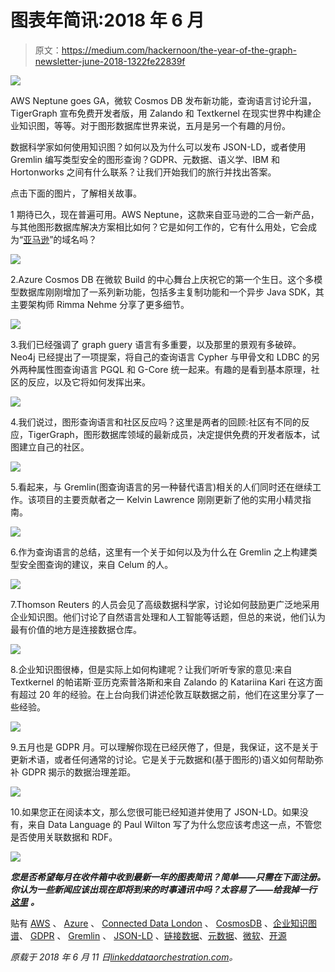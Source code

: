 # 图表年简讯:2018 年 6 月

> 原文：<https://medium.com/hackernoon/the-year-of-the-graph-newsletter-june-2018-1322fe22839f>

![](img/dd38f7db4e07676b01a84281eba75afb.png)

AWS Neptune goes GA，微软 Cosmos DB 发布新功能，查询语言讨论升温，TigerGraph 宣布免费开发者版，用 Zalando 和 Textkernel 在现实世界中构建企业知识图，等等。对于图形数据库世界来说，五月是另一个有趣的月份。

数据科学家如何使用知识图？如何以及为什么可以发布 JSON-LD，或者使用 Gremlin 编写类型安全的图形查询？GDPR、元数据、语义学、IBM 和 Hortonworks 之间有什么联系？让我们开始我们的旅行并找出答案。

点击下面的图片，了解相关故事。

1 期待已久，现在普遍可用。AWS Neptune，这款来自亚马逊的二合一新产品，与其他图形数据库解决方案相比如何？它是如何工作的，它有什么用处，它会成为“[亚马逊](https://en.wiktionary.org/wiki/Amazon#Verb)”的域名吗？

[![](img/833caefbad1ebad1630f0293622a3ae8.png)](https://www.zdnet.com/article/aws-neptune-going-ga-the-good-the-bad-and-the-ugly-for-graph-database-users-and-vendors/)

2.Azure Cosmos DB 在微软 Build 的中心舞台上庆祝它的第一个生日。这个多模型数据库刚刚增加了一系列新功能，包括多主复制功能和一个异步 Java SDK，其主要架构师 Rimma Nehme 分享了更多细节。

[![](img/94282979c5c2384535012962084dd8e7.png)](https://azure.microsoft.com/en-us/blog/azure-cosmosdb-build-2018-the-catalyst-for-next-generation-apps/)

3.我们已经强调了 graph guery 语言有多重要，以及那里的景观有多破碎。Neo4j 已经提出了一项提案，将自己的查询语言 Cypher 与甲骨文和 LDBC 的另外两种属性图查询语言 PGQL 和 G-Core 统一起来。有趣的是看到基本原理，社区的反应，以及它将如何发挥出来。

[![](img/aeaf4480ae7ed5496db1422f470ded63.png)](https://gql.today/)

4.我们说过，图形查询语言和社区反应吗？这里是两者的回顾:社区有不同的反应，TigerGraph，图形数据库领域的最新成员，决定提供免费的开发者版本，试图建立自己的社区。

[![](img/ae20677ccd82a65bfe8ac887408a41a1.png)](http://linkeddataorchestration.com/2018/06/11/open-or-closed-on-graph-database-access-community-building-query-language-tigergraph/)

5.看起来，与 Gremlin(图查询语言的另一种替代语言)相关的人们同时还在继续工作。该项目的主要贡献者之一 Kelvin Lawrence 刚刚更新了他的实用小精灵指南。

[![](img/6ff2f6079d0aaf917c3f239f704eb26f.png)](https://twitter.com/gfxman/status/1001572435521687552)

6.作为查询语言的总结，这里有一个关于如何以及为什么在 Gremlin 之上构建类型安全图查询的建议，来自 Celum 的人。

[![](img/31115f94856002f2b40a9e223ee111a5.png)](https://www.celum.com/de/blog/type-safe-graph-queries)

7.Thomson Reuters 的人员会见了高级数据科学家，讨论如何鼓励更广泛地采用企业知识图。他们讨论了自然语言处理和人工智能等话题，但总的来说，他们认为最有价值的地方是连接数据仓库。

[![](img/eaea50249f47a7c099c2ceaf9218758d.png)](https://www.jdsupra.com/legalnews/helping-data-scientists-to-map-a-67118/)

8.企业知识图很棒，但是实际上如何构建呢？让我们听听专家的意见:来自 Textkernel 的帕诺斯·亚历克索普洛斯和来自 Zalando 的 Katariina Kari 在这方面有超过 20 年的经验。在上台向我们讲述伦敦互联数据之前，他们在这里分享了一些经验。

[![](img/d43ffc6008feb11a9166d648c3ff978b.png)](http://connected-data.london/2018/06/11/building-enterprise-knowledge-graphs-in-the-real-world/)

9.五月也是 GDPR 月。可以理解你现在已经厌倦了，但是，我保证，这不是关于更新术语，或者任何通常的讨论。它是关于元数据和(基于图形的)语义如何帮助弥补 GDPR 揭示的数据治理差距。

[![](img/ab5d97203776506aae2a369e75daa0d1.png)](http://connected-data.london/2018/05/21/repaying-the-gdpr-data-governance-debt-with-metadata-and-semantics/)

10.如果您正在阅读本文，那么您很可能已经知道并使用了 JSON-LD。如果没有，来自 Data Language 的 Paul Wilton 写了为什么您应该考虑这一点，不管您是否使用关联数据和 RDF。

[![](img/daf273eb0c124c82650ea8e4e9b2d00f.png)](https://datalanguage.com/news/publishing-json-ld-for-developers)

***您是否希望每月在收件箱中收到最新一年的图表简讯？简单——只需在下面注册。你认为一些新闻应该出现在即将到来的时事通讯中吗？太容易了——给我掉一行*** [***这里***](http://linkeddataorchestration.com/contact/) ***。***

贴有 [AWS](http://linkeddataorchestration.com/tag/aws/) 、 [Azure](http://linkeddataorchestration.com/tag/azure/) 、 [Connected Data London](http://linkeddataorchestration.com/tag/connected-data-london/) 、 [CosmosDB](http://linkeddataorchestration.com/tag/cosmosdb/) 、[企业知识图谱](http://linkeddataorchestration.com/tag/enterprise-knowledge-graphs/)、 [GDPR](http://linkeddataorchestration.com/tag/gdpr/) 、 [Gremlin](http://linkeddataorchestration.com/tag/gremlin/) 、 [JSON-LD](http://linkeddataorchestration.com/tag/json-ld/) 、[链接数据](http://linkeddataorchestration.com/tag/linked-data/)、[元数据](http://linkeddataorchestration.com/tag/metadata/)、[微软](http://linkeddataorchestration.com/tag/microsoft/)、[开源](http://linkeddataorchestration.com/tag/open-source/)

*原载于 2018 年 6 月 11 日*[*linkeddataorchestration.com*](http://linkeddataorchestration.com/2018/06/11/the-year-of-the-graph-newsletter-june-2018/)*。*